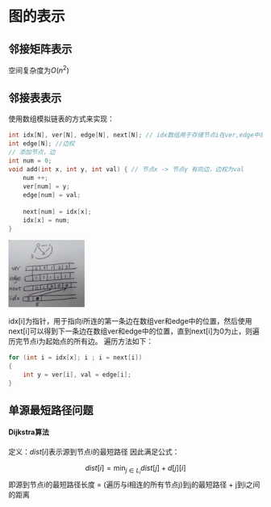<head>
    <script src="https://cdn.mathjax.org/mathjax/latest/MathJax.js?config=TeX-AMS-MML_HTMLorMML" type="text/javascript"></script>
    <script type="text/x-mathjax-config">
        MathJax.Hub.Config({
            tex2jax: {
            skipTags: ['script', 'noscript', 'style', 'textarea', 'pre'],
            inlineMath: [['$','$']]
            }
        });
    </script>
</head>

# 图的表示
## 邻接矩阵表示
空间复杂度为$O(n^2)$
## 邻接表表示
使用数组模拟链表的方式来实现：
```cpp
int idx[N], ver[N], edge[N], next[N]; // idx数组用于存储节点i在ver,edge中的位置，相当于指针, next数组模拟链表指针，用于得到下一个链接节点的位置; idx[0] = 0表示空
int edge[N]; //边权
// 添加节点，边
int num = 0;
void add(int x, int y, int val) { // 节点x -> 节点y 有向边，边权为val
    num ++; 
    ver[num] = y;
    edge[num] = val;

    next[num] = idx[x];
    idx[x] = num;
}
```
<img src="imgs/1.jpg" alt="123" width="30%">

idx[i]为指针，用于指向i所连的第一条边在数组ver和edge中的位置，然后使用next[i]可以得到下一条边在数组ver和edge中的位置，直到next[i]为0为止，则遍历完节点i为起始点的所有边。
遍历方法如下：
```cpp
for (int i = idx[x]; i ; i = next[i])
{
    int y = ver[i], val = edge[i];
}
```
## 单源最短路径问题
#### Dijkstra算法
定义：$dist[i]$表示源到节点i的最短路径
因此满足公式：

$$
    dist[i]=\min_{j\in L_i} dist[j] + d[j][i]
$$
即源到节点i的最短路径长度 = (遍历与i相连的所有节点j)到j的最短路径 + j到i之间的距离
